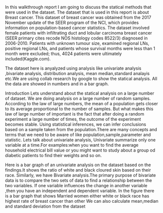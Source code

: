 In this walkthrough report I am going to discuss the statical methods that were used in the dataset. The dataset that is used 
in this report is about Breast cancer. This dataset of breast cancer was obtained from the 2017 November update of the SEER 
program of the NCI, which provides information on population-based cancer statistics. The dataset involved female patients 
with infiltrating duct and lobular carcinoma breast cancer (SEER primary cites recode NOS histology codes 8522/3) diagnosed 
in 2006-2010. Patients with unknown tumour size, examined regional LNs, positive regional LNs, and patients whose survival 
months were less than 1 month were excluded; thus, 4024 patients were ultimately included(Kaggle.com).

The dataset here is anyalyzed using analysis like univariate analysis ,bivariate analysis, distribution analysis, mean 
median,standard analayis etc.We are using collab research by google to show the statical analysis. All the data are showed in 
numbers and in a bar graph.

Introduction
Lets understand about the statical analysis on a large number of dataset. We are doing analysis on a large number of random 
samples. According to the law of large numbers, the mean of a population gets closer to its average proportional to the 
number of samples. But what makes this law of large number of important is the fact that after doing a random experiment a 
large number of times, the outcome of the experiment becomes stable.
Using statistical inferences, we can infer conclusions based on a sample taken from the population.There are many
concepts and terms that we need to be aware of like population,sample,parameter and statistic. 
Lets talk about univariate analysis, Univariate summarize only one variable at a time.For examples:when you want to find 
the average household electrical bill value or you might want to study about a group od diabetic patients to find their 
weights and so on.

Here is a bar graph of an univariate analysis on the dataset based on the findings.It shows the ratio of white and 
black cloured skin based on their race.
Similarly, we have Bivariate 
analysis.The primary purpose of 
bivariate data is to compare the 
two sets of data to find a 
relationship between the two 
variables. If one variable 
influences the change in another 
variable ,then you have an 
independent and dependent 
variable.
In the figure there is a bar graph 
that shows Married women 
either white or black race has 
highest rate of breast cancer than 
other 
We can also calculate mean,median and standard deviation from the dataset
